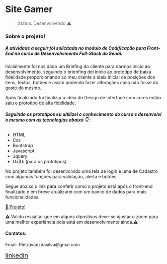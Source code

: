 <h1>Site Gamer</h1>

>Status: Desenvolvendo ⚠️

<h3>Sobre o projeto!</h3>
 
<h5> A atividade a seguir foi solicitada no modulo de Codificação para Front-End no curso de Desenvolvimento Full-Stack do Senai. </h5>
<p> Inicialmente foi nos dado um Briefing do cliente para darmos inicio ao desenvolvimento, seguindo o brienfing dei inicio ao prototipo de baixa fidelidade proporcionando ao meu cliente a ideia inicial
de posições dos itens, textos, botões e assim podendo fazer alterações caso não fosse do gosto do mesmo.</p>
<p> Após finalizado fui finalizar a ideia do Design de Interface com cores então saiu o prototipo de alta fidelidade. </p>


<h5>Seguindo os prototipos eu ultilizei o conhecimento do curso e desenvolvi o mesmo com as tecnologias abaixo 👇 :</h5>


<ul>
    <li>HTML</li>
    <li>Css</li>
    <li>Bootstrap</li>
    <li>Javascript</li>
    <li>Jquery</li>
    <li>Ux|Ui (para os prototipos)</li>
</ul>

<p>No projeto também foi desenvolvido uma tela de login e uma de Cadastro com algumas funções para validação, alerta e botôes.</p>
<p>Segue abaixo o link para conferir como o projeto está após o front-end finalizado e em breve atualizarei com um banco de dados para mais funcionalidades.</p>

<a href="https://pietravaezz.github.io/Site-Game/">📎 Projeto!</a>

⚠️ Valido ressaltar que em alguns dipostivos deve-se ajustar o zoom para uma melhor experiência pois está em desenvolvimento ainda.⚠️

<h4>Contatos:</h4>

<p> Email: Pietravaezdasilva@gmai.com</p>
<a href="https://www.linkedin.com/in/pietravaez/" style="font-size: 20px;">linkedin</a>

